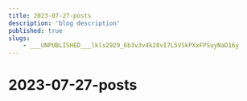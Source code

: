 ```yaml
---
title: 2023-07-27-posts
description: 'blog description'
published: true
slugs:
    - ___UNPUBLISHED___lkls2929_6b3v3v4k28vI7L5VSkPXxFPSuyNaD16y
---
```


# 2023-07-27-posts
